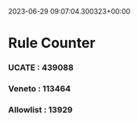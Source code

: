 2023-06-29 09:07:04.300323+00:00
# Rule Counter 
 ### UCATE : 439088

 ### Veneto : 113464

 ### Allowlist : 13929